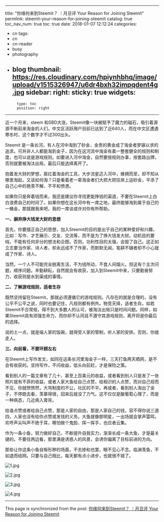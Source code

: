 
---
title: "你缘何来到Steemit？ ︱月旦评   Your Reason for Joining Steemit"
permlink: steemit-your-reason-for-joining-steemit
catalog: true
toc_nav_num: true
toc: true
date: 2018-01-07 12:12:24
categories:
- cn
tags:
- cn
- cn-reader
- busy
- photography
- blog
thumbnail: https://res.cloudinary.com/hpiynhbhq/image/upload/v1515326947/u6dr4bxh32impqdent4g.jpg
sidebar:
    right:
        sticky: true
widgets:
    -
        type: toc
        position: right
---


近一个月来，steem 和SBD大涨，Steemit像一块被赋予了魔力的磁石，吸引着源源不断前来淘金的人们。中文区活跃用户目前已达到了近640人，而在中文区遭遇寒冬时，这个数字才不过300出头。

Steemit 是一条长河，有人在河中淘到了砂金，金贵的黄金成了淘金者梦寐以求的追求。可并非人人都能淘到金子，因为在这河流中淘金有着一整套健全的规则和制度，也可以说是游戏规则。如要进入河中淘金，自然要按规则办事，按套路出牌，否则就要被淘汰出局，最后只能选择离开了。

抱着发大财的梦想，肩扛着淘金的工具，大步流星迈入河中，蜂拥而至，却不知从哪里淘起，又该如何淘？只是看着老一辈淘金者们大把大把往岸上运砂金，平添了自己心中的艳羡不解、不平和愤懑。

如果你只是奔着钱而来，我还是建议你寻找更能挣钱的渠道，不要在Steemit上白白浪费自己的时间了。如果你想在这长河中有一席之地，最终能够淘到属于自己的一桶金，那就跟我来吧，我的一席谈或许对你有所帮助。

**一、摒弃挣大钱发大财的思想**

首先，你要摆正自己的思想，加入Steemit的目的是出于自己的某种爱好和兴趣，比如：写作、才艺展示、交友、交流等，而不是为了挣大钱发大财。动机目的要纯，不能有任何非分的想法和企图。否则，功利性目的太强，会毁了自己。这正如立志要当作家、诗人者，却永远成不了作家，而默默无闻，笔耕不辍者却不小心就成了作家、诗人。

当然，一个人不可能完全脱离生活，不为钱所动，不食人间烟火。但这有个主次问题，顺序问题。辛勤耕耘，自然就会有收获，加入到Steemit中来，只要勤奋努力，收获则是水到渠成的事情。

**二、了解游戏规则，适者生存**

既然坚持留在Steemit，那就必须遵循它的游戏规则。凡存在的就是合理的，没有公平不公平之说，同时也要记住，凡规则都有例外。物竞天择，适者生存。如若Steemit不合常规，得不到大多数人的认可，被淘汰出局只是时间问题。同样，如果Steemit具有顽强生命力，而你却不认同且不遵守其游戏规则，离开将是你最后的选择。

说的土一点，就是端人家的饭碗，就得受人家的管制，听人家的安排。否则，你就走人。

**三、向前看，不要环顾左右**

在Steemit上写作发文，如同在这条长河里淘金子一样，三天打鱼两天晒网，是不会有收获的。坚持写作，不问收益，低头向前赶，才是保险之策。

看到别人的一篇文章有了几十、甚至上百美元的收益，或者看到别人只是发了一张照片就有不菲的收益，或者人家大鱼给自己点赞，给相识的人点赞，而对自己视而不见，你就愤愤然，大骂制度的不公，社区的不平。再或者，看到别人淘出了金子，不停跑去看，羡慕得很，回来后就没了力气。这不仅仅是酸葡萄心理了，而是一种病态，几近病入膏肓。

给谁点赞或者给自己点赞，那是人家的自由，那是人家自己的钱，容不得你说三道四，人家也没有给你点赞或发钱的义务。大鱼就像那明星，一出场就会掌声雷鸣，欢呼声尖叫声不绝于耳，哪怕做个鬼脸、挥一挥手，也应者云集。

作为一条小鱼，努力做好自己，不断提升自我实力，渐渐长成一条大鱼，才是最关键的。不要往两边看，那里满是诱惑人的风景，会诱你偏离了目标前进的方向。

那些让你这条小鱼自惭形秽的场面，不去掺和也罢，眼不见心不念。临渊羡鱼，不如退而结网。只要与自己相比，每天都有点小进步，也就很不错了。


![1.jpg](https://res.cloudinary.com/hpiynhbhq/image/upload/v1515326947/u6dr4bxh32impqdent4g.jpg)




![2.jpg](https://res.cloudinary.com/hpiynhbhq/image/upload/v1515327102/tsulvsgua5re5hgfanb9.jpg)





![3.jpg](https://res.cloudinary.com/hpiynhbhq/image/upload/v1515327111/hbj0oamy0npeavy1tjzb.jpg)




![4.jpg](https://res.cloudinary.com/hpiynhbhq/image/upload/v1515327124/xnmnio6r4nlrf4osjsga.jpg)

- - -

This page is synchronized from the post: [你缘何来到Steemit？ ︱月旦评   Your Reason for Joining Steemit](https://steemit.com/@bring/steemit-your-reason-for-joining-steemit)
